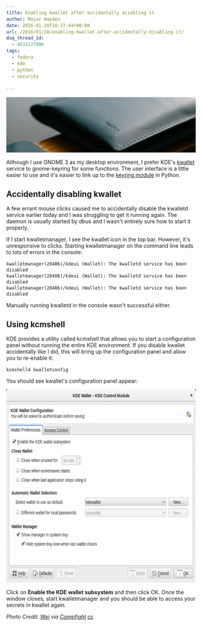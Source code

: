 ```yaml
---
title: Enabling kwallet after accidentally disabling it
author: Major Hayden
date: 2016-01-28T16:27:44+00:00
url: /2016/01/28/enabling-kwallet-after-accidentally-disabling-it/
dsq_thread_id:
  - 4531177006
tags:
  - fedora
  - kde
  - python
  - security

---
```

![cover]

Although I use GNOME 3 as my desktop environment, I prefer KDE's [kwallet][1] service to gnome-keyring for some functions. The user interface is a little easier to use and it's easier to link up to the [keyring module][2] in Python.

## Accidentally disabling kwallet

A few errant mouse clicks caused me to accidentally disable the kwalletd service earlier today and I was struggling to get it running again. The daemon is usually started by dbus and I wasn't entirely sure how to start it properly.

If I start kwalletmanager, I see the kwallet icon in the top bar. However, it's unresponsive to clicks. Starting kwalletmanager on the command line leads to lots of errors in the console:

```
kwalletmanager(20406)/kdeui (Wallet): The kwalletd service has been disabled
kwalletmanager(20406)/kdeui (Wallet): The kwalletd service has been disabled
kwalletmanager(20406)/kdeui (Wallet): The kwalletd service has been disabled
```


Manually running kwalletd in the console wasn't successful either.

## Using kcmshell

KDE provides a utility called kcmshell that allows you to start a configuration panel without running the entire KDE environment. If you disable kwallet accidentally like I did, this will bring up the configuration panel and allow you to re-enable it:

```
kcmshell4 kwalletconfig
```


You should see kwallet's configuration panel appear:

<a href="/wp-content/uploads/2016/01/kwallet-control-module-e1453998029696.png" rel="attachment wp-att-6054"><img src="/wp-content/uploads/2016/01/kwallet-control-module-e1453998029696.png" alt="KDE wallet control module for kwallet" width="700" height="513" class="aligncenter size-full wp-image-6054" /></a>

Click on **Enable the KDE wallet subsystem** and then click OK. Once the window closes, start kwalletmanager and you should be able to access your secrets in kwallet again.

_Photo Credit: [Wei][4] via [Compfight][5] [cc][6]_

 [1]: https://www.kde.org/applications/system/kwalletmanager/
 [2]: https://pypi.python.org/pypi/keyring
 [4]: https://www.flickr.com/photos/73589829@N00/14283880173/
 [5]: http://compfight.com
 [6]: https://creativecommons.org/licenses/by-nc-nd/2.0/
 [cover]: /wp-content/uploads/2016/01/14283880173_bc12e718fe_b-e1453998408758.jpg
